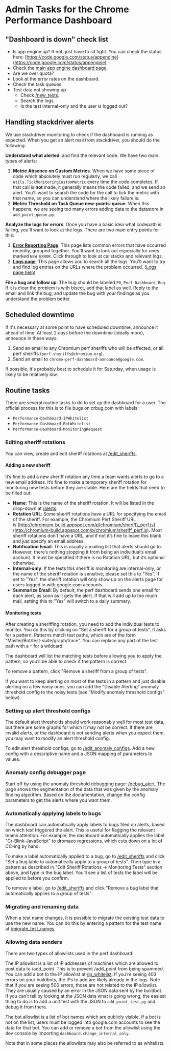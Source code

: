 # Admin Tasks for the Chrome Performance Dashboard

## "Dashboard is down" check list

- Is app engine up? If not, just have to sit tight. You can check the status
here: [https://code.google.com/status/appengine](https://code.google.com/status/appengine)
- Check the [main app engine dashboard page](https://console.developers.google.com/appengine?project=chromeperf&moduleId=default).
- Are we over quota?
- Look at the error rates on the dashboard.
- Check the task queues.
- Test data not showing up
  - Check [/new\_tests](https://chromeperf.appspot.com/new_tests).
  - Search the logs
  - Is the test internal-only and the user is logged out?

## Handling stackdriver alerts

We use stackdriver monitoring to check if the dashboard is running as expected.
When you get an alert mail from stackdriver, you should do the following:

**Understand what alerted**, and find the relevant code. We have two main types
of alerts:

1. **Metric Absence on Custom Metrics**. When we have some piece of code which
   absolutely must run regularly, we call `utils.TickMonitoringCustomMetric`
   every time the code completes. If that call is **not** made, it generally
   means the code failed, and we send an alert. You'll want to search the code
   for the call to tick the metric with that name, so you can understand where
   the likely failure is.
2. **Metric Threshold on Task Queue new-points-queue**. When this happens, we are
   seeing too many errors adding data to the datastore in `add_point_queue.py`.

**Analyze the logs for errors**. Once you have a basic idea what codepath is
failing, you'll want to look at the logs. There are two main entry points for
this:

1. **[Error Reporting Page](http://go/chromeperf-errors)**. This page
   lists common errors that have occurred recently, grouped together. You'll
   want to look out especially for ones marked `NEW ERROR`. Click through to
   look at callstacks and relevant logs.
2. **[Logs page](http://go/chromeperf-logs)**. This page allows you to search
   all the logs. You'll want to try and find log entries on the URLs where the
   problem occurred.
   ([Logs page help](https://cloud.google.com/logging/docs/view/logs_viewer))

**File a bug and follow up**. The bug should be labeled `P0`, `Perf Dashboard`,
`Bug`. If it is clear the problem is with bisect, add that label as well. Reply
to the email and link the bug, and update the bug with your findings as you
understand the problem better.

## Scheduled downtime

If it's necessary at some point to have scheduled downtime, announce
it ahead of time. At least 2 days before the downtime (ideally more),
announce in these ways:

 1. Send an email to any Chromium perf sheriffs who will be affected,
    or all perf sheriffs (`perf-sheriffs@chromium.org`).
 2. Send an email to `chrome-perf-dashboard-announce@google.com`.

If possible, it's probably best to schedule it for Saturday, when usage
is likely to be relatively low.

## Routine tasks

There are several routine tasks to do to set up the dashboard for a
user. The official process for this is to file bugs on crbug.com
with labels:

- `Performance-Dashboard-IPWhitelist`
- `Performance-Dashboard-BotWhitelist`
- `Performance-Dashboard-MonitoringRequest`

### Editing sheriff rotations

You can view, create and edit sheriff rotations
at [/edit\_sheriffs](https://chromeperf.appspot.com/edit_sheriffs).

#### Adding a new sheriff

It’s fine to add a new sheriff rotation any time a team wants alerts
to go to a new email address. It’s fine to make a temporary sheriff
rotation for monitoring new tests before they are stable. Here are the
fields that need to be filled out:

 - **Name**: This is the name of the sheriff
   rotation. It will be listed in the drop-down
   at [/alerts](https://chromeperf.appspot.com/alerts).
 - **Rotation URL**: Some sheriff rotations have a URL for specifying
   the email of the sheriff. For example, the Chromium Perf Sheriff URL
   is [http://chromium-build.appspot.com/p/chromium/sheriff\_perf.js](http://chromium-build.appspot.com/p/chromium/sheriff_perf.js).
   Most sheriff rotations don’t have a URL, and if not it’s fine to leave
   this blank and just specify an email address.
 - **Notification Email**:
   This is usually a mailing list that alerts should go to. However,
   there’s nothing stopping it from being an individual’s email
   account. It must be specified if there is no Rotation URL, but it’s
   optional otherwise.
 - **Internal-only**: If the tests this sheriff is monitoring are internal-only,
   or the name of the sheriff rotation is sensitive, please
   set this to "Yes". If set to "Yes", the sheriff rotation will only
   show up on the alerts page for users logged in with google.com accounts.
 - **Summarize Email**: By default, the perf dashboard sends one email
   for each alert, as soon as it gets the alert. If that will add up to
   too much mail, setting this to "Yes" will switch to a daily summary.

#### Monitoring tests

After creating a sheriffing rotation, you need to add the individual
tests to monitor. You do this by clicking on "Set a sheriff for a
group of tests". It asks for a pattern. Patterns match test paths,
which are of the form "Master/Bot/test-suite/graph/trace". You can replace
any part of the test path with a `*` for a wildcard.

The dashboard will list the matching tests before allowing you to apply
the pattern, so you’ll be able to check if the pattern is correct.

To remove a pattern, click "Remove a sheriff from a group of tests".

If you want to keep alerting on most of the tests in a pattern and
just disable alerting on a few noisy ones, you can add the "Disable
Alerting" anomaly threshold config to the noisy tests (see "Modify
anomaly threshold configs" below).

### Setting up alert threshold configs

The default alert thresholds should work reasonably well for most test
data, but there are some graphs for which it may not be correct. If
there are invalid alerts, or the dashboard is not sending alerts when
you expect them, you may want to modify an alert threshold config.

To edit alert threshold configs, go
to [/edit\_anomaly\_configs](https://chromeperf.appspot.com/edit_anomaly_configs).
Add a new config with a descriptive name and a JSON mapping of parameters
to values.

### Anomaly config debugger page

Start off by using the anomaly threshold debugging
page: [/debug\_alert](https://chromeperf.appspot.com/debug_alert). The
page shows the segmentation of the data that was given by the anomaly
finding algorithm. Based on the documentation, change the config
parameters to get the alerts where you want them.

### Automatically applying labels to bugs

The dashboard can automatically apply labels to bugs filed on alerts,
based on which test triggered the alert. This is useful for flagging
the relevant teams attention. For example, the dashboard automatically
applies the label "Cr-Blink-JavaScript" to dromaeo regressions,
which cuts down on a lot of CC-ing by hand.

To make a label automatically applied to a bug, go
to [/edit\_sheriffs](https://chromeperf.appspot.com/edit_sheriffs) and
click "Set a bug lable to automatically apply to a group of
tests". Then type in a pattern as described in "Edit Sheriff
Rotations -&gt; Monitoring Tests" section above, and type in the bug
label. You’ll see a list of tests the label will be applied to before
you confirm.

To remove a label, go
to [/edit\_sheriffs](https://chromeperf.appspot.com/edit_sheriffs) and
click "Remove a bug label that automatically applies to a group of
tests".

### Migrating and renaming data

When a test name changes, it is possible to migrate
the existing test data to use the new name. You
can do this by entering a pattern for the test name
at [/migrate\_test\_names](https://chromeperf.appspot.com/migrate_test_names).

### Allowing data senders

There are two types of allowlists used in the perf dashboard:

The IP allowlist is a list of IP addresses of machines which
are allowed to post data to /add\_point. This is to prevent
/add\_point from being spammed. You can add a bot to the IP allowlist
at [/ip\_whitelist](https://chromeperf.appspot.com/ip_whitelist). If
you’re seeing 403 errors on your buildbots, the IPs to add are likely
already in the logs. Note that if you are seeing 500 errors, those are
not related to the IP allowlist. They are usually caused by an error in
the JSON data sent by the buildbot. If you can’t tell by looking at
the JSON data what is going wrong, the easiest thing to do is to add a
unit test with the JSON to `add_point_test.py` and debug it from there.

The bot allowlist is a list of bot names which are publicly visible. If a
bot is not on the list, users must be logged into google.com accounts to
see the data for that bot. You can add or remove a bot from the allowlist
using the dev console by importing `dashboard.change_internal_only`.

Note that in some places the allowlists may also be referred to as
whitelists.
